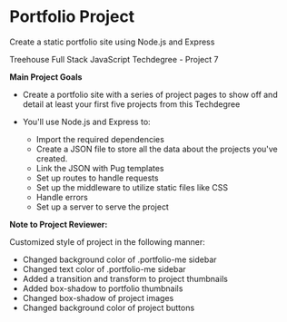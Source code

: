 # Portfolio Project
Create a static portfolio site using Node.js and Express

Treehouse Full Stack JavaScript Techdegree - Project 7

**Main Project Goals**
  - Create a portfolio site with a series of project pages to show off and detail at least your first five projects from this Techdegree

  - You'll use Node.js and Express to:
    - Import the required dependencies
    - Create a JSON file to store all the data about the projects you've created.
    - Link the JSON with Pug templates
    - Set up routes to handle requests
    - Set up the middleware to utilize static files like CSS
    - Handle errors
    - Set up a server to serve the project

**Note to Project Reviewer:**  

Customized style of project in the following manner:
  - Changed background color of .portfolio-me sidebar
  - Changed text color of .portfolio-me sidebar
  - Added a transition and transform to project thumbnails
  - Added box-shadow to portfolio thumbnails 
  - Changed box-shadow of project images
  - Changed background color of project buttons